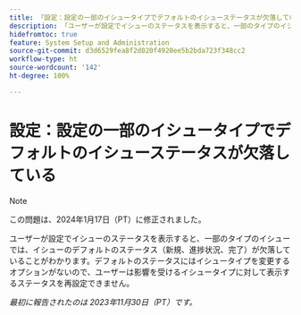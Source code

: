 ```yaml
---
title: 「設定：設定の一部のイシュータイプでデフォルトのイシューステータスが欠落している」
description: 「ユーザーが設定でイシューのステータスを表示すると、一部のタイプのイシューでは、イシューのデフォルトのステータス（新規、進捗状況、完了）が欠落していることがわかります。デフォルトのステータスにはイシュータイプを変更するオプションがないので、ユーザーは影響を受けるイシュータイプに対して表示するステータスを再設定できません。」
hidefromtoc: true
feature: System Setup and Administration
source-git-commit: d3d6529fea8f2d020f4920ee5b2bda723f348cc2
workflow-type: ht
source-wordcount: '142'
ht-degree: 100%

---
```



# 設定：設定の一部のイシュータイプでデフォルトのイシューステータスが欠落している

>[!NOTE]
>
>この問題は、2024年1月17日（PT）に修正されました。

ユーザーが設定でイシューのステータスを表示すると、一部のタイプのイシューでは、イシューのデフォルトのステータス（新規、進捗状況、完了）が欠落していることがわかります。デフォルトのステータスにはイシュータイプを変更するオプションがないので、ユーザーは影響を受けるイシュータイプに対して表示するステータスを再設定できません。

_最初に報告されたのは 2023年11月30日（PT）です。_
